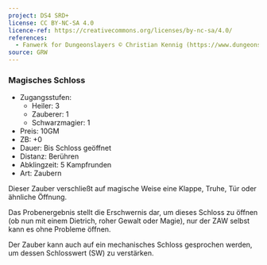 ```yaml
---
project: DS4 SRD+
license: CC BY-NC-SA 4.0
licence-ref: https://creativecommons.org/licenses/by-nc-sa/4.0/
references: 
  - Fanwerk for Dungeonslayers © Christian Kennig (https://www.dungeonslayers.net/)
source: GRW
---
```


### Magisches Schloss

- Zugangsstufen:
  - Heiler: 3
  - Zauberer: 1
  - Schwarzmagier: 1
- Preis: 10GM
- ZB: +0
- Dauer: Bis Schloss geöffnet
- Distanz: Berühren
- Abklingzeit: 5 Kampfrunden
- Art: Zaubern

Dieser Zauber verschließt auf magische Weise eine Klappe, Truhe, Tür oder ähnliche Öffnung.

Das Probenergebnis stellt die Erschwernis dar, um dieses Schloss zu öffnen (ob nun mit einem Dietrich, roher Gewalt oder Magie), nur der ZAW selbst kann es ohne Probleme öffnen.

Der Zauber kann auch auf ein mechanisches Schloss gesprochen werden, um dessen Schlosswert (SW) zu verstärken.

